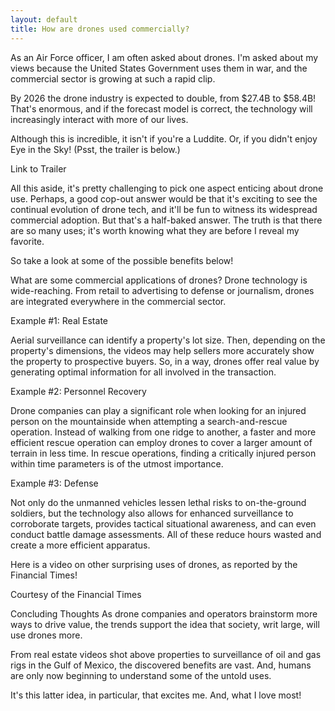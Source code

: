 ```yaml
---
layout: default
title: How are drones used commercially?
---
```


As an Air Force officer, I am often asked about drones. I'm asked about my views because the United States Government uses them in war, and the commercial sector is growing at such a rapid clip. 


By 2026 the drone industry is expected to double, from $27.4B to $58.4B!  That's enormous, and if the forecast model is correct, the technology will increasingly interact with more of our lives. 


Although this is incredible, it isn't if you're a Luddite. Or, if you didn't enjoy Eye in the Sky!  (Psst, the trailer is below.)


Link to Trailer

All this aside, it's pretty challenging to pick one aspect enticing about drone use. Perhaps, a good cop-out answer would be that it's exciting to see the continual evolution of drone tech, and it'll be fun to witness its widespread commercial adoption.  But that's a half-baked answer.  The truth is that there are so many uses; it's worth knowing what they are before I reveal my favorite. 


So take a look at some of the possible benefits below!


What are some commercial applications of drones?
Drone technology is wide-reaching. From retail to advertising to defense or journalism, drones are integrated everywhere in the commercial sector.


Example #1: Real Estate

Aerial surveillance can identify a property's lot size. Then, depending on the property's dimensions, the videos may help sellers more accurately show the property to prospective buyers. So, in a way, drones offer real value by generating optimal information for all involved in the transaction. 


Example #2: Personnel Recovery

Drone companies can play a significant role when looking for an injured person on the mountainside when attempting a search-and-rescue operation. Instead of walking from one ridge to another, a faster and more efficient rescue operation can employ drones to cover a larger amount of terrain in less time. In rescue operations, finding a critically injured person within time parameters is of the utmost importance.


Example #3: Defense 

Not only do the unmanned vehicles lessen lethal risks to on-the-ground soldiers, but the technology also allows for enhanced surveillance to corroborate targets, provides tactical situational awareness, and can even conduct battle damage assessments. All of these reduce hours wasted and create a more efficient apparatus. 


Here is a video on other surprising uses of drones, as reported by the Financial Times!


Courtesy of the Financial Times


Concluding Thoughts
As drone companies and operators brainstorm more ways to drive value, the trends support the idea that society, writ large, will use drones more. 


From real estate videos shot above properties to surveillance of oil and gas rigs in the Gulf of Mexico, the discovered benefits are vast. And, humans are only now beginning to understand some of the untold uses. 


It's this latter idea, in particular, that excites me. And, what I love most!